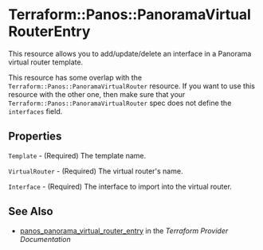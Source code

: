 # Terraform::Panos::PanoramaVirtualRouterEntry

This resource allows you to add/update/delete an interface in a Panorama
virtual router template.

This resource has some overlap with the `Terraform::Panos::PanoramaVirtualRouter`
resource.  If you want to use this resource with the other one, then make
sure that your `Terraform::Panos::PanoramaVirtualRouter` spec does not define the
`interfaces` field.

## Properties

`Template` - (Required) The template name.

`VirtualRouter` - (Required) The virtual router's name.

`Interface` - (Required) The interface to import into the virtual router.


## See Also

* [panos_panorama_virtual_router_entry](https://www.terraform.io/docs/providers/panos/r/panorama_virtual_router_entry.html) in the _Terraform Provider Documentation_